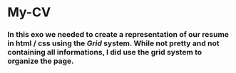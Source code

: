 # My-CV

### In this exo we needed to create a representation of our resume in html / css using the *Grid* system. While not pretty and not containing all informations, I did use the grid system to organize the page.